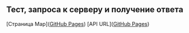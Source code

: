 ## Тест, запроса к серверу и получение ответа
[Страница Map]([GitHub Pages](https://pages.github.com/))
[API URL]([GitHub Pages]([https://pages.github.com/](https://656c512fe1e03bfd572e2fab.mockapi.io/map/)https://656c512fe1e03bfd572e2fab.mockapi.io/map/))
